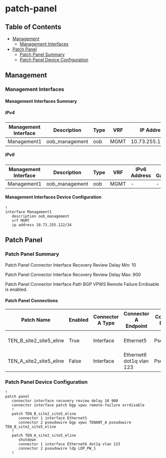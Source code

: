 # patch-panel

## Table of Contents

- [Management](#management)
  - [Management Interfaces](#management-interfaces)
- [Patch Panel](#patch-panel-1)
  - [Patch Panel Summary](#patch-panel-summary)
  - [Patch Panel Device Configuration](#patch-panel-device-configuration)

## Management

### Management Interfaces

#### Management Interfaces Summary

##### IPv4

| Management Interface | Description | Type | VRF | IP Address | Gateway |
| -------------------- | ----------- | ---- | --- | ---------- | ------- |
| Management1 | oob_management | oob | MGMT | 10.73.255.122/24 | 10.73.255.2 |

##### IPv6

| Management Interface | Description | Type | VRF | IPv6 Address | IPv6 Gateway |
| -------------------- | ----------- | ---- | --- | ------------ | ------------ |
| Management1 | oob_management | oob | MGMT | - | - |

#### Management Interfaces Device Configuration

```eos
!
interface Management1
   description oob_management
   vrf MGMT
   ip address 10.73.255.122/24
```

## Patch Panel

### Patch Panel Summary

Patch Panel Connector Interface Recovery Review Delay Min: 10

Patch Panel Connector Interface Recovery Review Delay Max: 900

Patch Panel Connector Interface Path BGP VPWS Remote Failure Errdisable is enabled.

#### Patch Panel Connections

| Patch Name | Enabled | Connector A Type | Connector A Endpoint | Connector B Type | Connector B Endpoint |
| ---------- | ------- | ---------------- | -------------------- | ---------------- | -------------------- |
| TEN_B_site2_site5_eline | True | Interface | Ethernet5 | Pseudowire | bgp vpws TENANT_A pseudowire TEN_B_site2_site5_eline |
| TEN_A_site2_site5_eline | False | Interface | Ethernet6 dot1q vlan 123 | Pseudowire | ldp LDP_PW_1 |

### Patch Panel Device Configuration

```eos
!
patch panel
   connector interface recovery review delay 10 900
   connector interface patch bgp vpws remote-failure errdisable
   !
   patch TEN_B_site2_site5_eline
      connector 1 interface Ethernet5
      connector 2 pseudowire bgp vpws TENANT_A pseudowire TEN_B_site2_site5_eline
   !
   patch TEN_A_site2_site5_eline
      shutdown
      connector 1 interface Ethernet6 dot1q vlan 123
      connector 2 pseudowire ldp LDP_PW_1
   !
```
